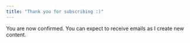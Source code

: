 ```yaml
---
title: "Thank you for subscribing :)"
---
```

You are now confirmed. You can expect to receive emails as I create new content. 